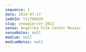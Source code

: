 ```yaml
---
sequence: 1
date: 2014-07-17
imdbId: tt1706620
slug: snowpiercer-2013
venue: Angelika Film Center Mosaic
venueNotes: null
medium: null
mediumNotes: null
---
```


